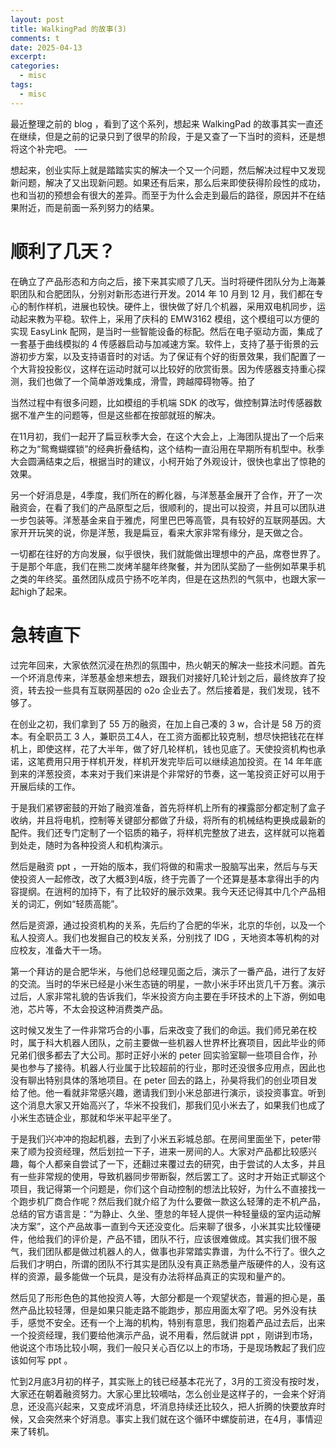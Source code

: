 ```yaml
---
layout: post
title: WalkingPad 的故事(3)
comments: t
date: 2025-04-13
excerpt:
categories:
  - misc
tags:
  - misc
---
```


最近整理之前的 blog ，看到了这个系列，想起来 WalkingPad 的故事其实一直还在继续，但是之前的记录只到了很早的阶段，于是又查了一下当时的资料，还是想将这个补完吧。 -&#x2014;

想起来，创业实际上就是踏踏实实的解决一个又一个问题，然后解决过程中又发现新问题，解决了又出现新问题。如果还有后来，那么后来即使获得阶段性的成功，也和当初的预想会有很大的差异。而至于为什么会走到最后的路径，原因并不在结果附近，而是前面一系列努力的结果。


# 顺利了几天？

在确立了产品形态和方向之后，接下来其实顺了几天。当时将硬件团队分为上海兼职团队和合肥团队，分别对新形态进行开发。2014 年 10 月到 12 月，我们都在专心的制作样机，进展也较快。硬件上，很快做了好几个机器，采用双电机同步，运动起来教为平稳。软件上，采用了庆科的 EMW3162 模组，这个模组可以方便的实现 EasyLink 配网，是当时一些智能设备的标配。然后在电子驱动方面，集成了一套基于曲线模拟的 4 传感器启动与加减速方案。软件上，支持了基于街景的云游初步方案，以及支持语音时的对话。为了保证有个好的街景效果，我们配置了一个大背投投影仪，这样在运动时就可以比较好的欣赏街景。因为传感器支持重心探测，我们也做了一个简单游戏集成，滑雪，跨越障碍物等。拍了

当然过程中有很多问题，比如模组的手机端 SDK 的改写，做控制算法时传感器数据不准产生的问题等，但是这些都在按部就班的解决。

在11月初，我们一起开了扁豆秋季大会，在这个大会上，上海团队提出了一个后来称之为“鸳鸯蝴蝶锁”的经典折叠结构，这个结构一直沿用在早期所有机型中。秋季大会圆满结束之后，根据当时的建议，小柯开始了外观设计，很快也拿出了惊艳的效果。

另一个好消息是，4季度，我们所在的孵化器，与洋葱基金展开了合作，开了一次融资会，在看了我们的产品原型之后，很顺利的，提出可以投资，并且可以团队进一步包装等。洋葱基金来自于雅虎，阿里巴巴等高管，具有较好的互联网基因。大家开开玩笑的说，你是洋葱，我是扁豆，看来大家非常有缘分，是天做之合。

一切都在往好的方向发展，似乎很快，我们就能做出理想中的产品，席卷世界了。于是那个年底，我们在熊二炭烤羊腿年终聚餐，并为团队奖励了一些例如苹果手机之类的年终奖。虽然团队成员宁扬不吃羊肉，但是在这热烈的气氛中，也跟大家一起high了起来。


# 急转直下

过完年回来，大家依然沉浸在热烈的氛围中，热火朝天的解决一些技术问题。首先一个坏消息传来，洋葱基金想来想去，跟我们对接好几轮计划之后，最终放弃了投资，转去投一些具有互联网基因的 o2o 企业去了。然后接着是，我们发现，钱不够了。

在创业之初，我们拿到了 55 万的融资，在加上自己凑的 3 w，合计是 58 万的资本。有全职员工 3 人，兼职员工4人，在工资方面都比较克制，想尽快把钱花在样机上，即使这样，花了大半年，做了好几轮样机，钱也见底了。天使投资机构也承诺，这笔费用只用于样机开发，样机开发完毕后可以继续追加投资。在 14 年年底到来的洋葱投资，本来对于我们来讲是个非常好的节奏，这一笔投资正好可以用于开展后续的工作。

于是我们紧锣密鼓的开始了融资准备，首先将样机上所有的裸露部分都定制了盒子收纳，并且将电机，控制等关键部分都做了升级，将所有的机械结构更换成最新的配件。我们还专门定制了一个铝质的箱子，将样机完整放了进去，这样就可以拖着到处走，随时为各种投资人和机构演示。

然后是融资 ppt ，一开始的版本，我们将做的和需求一股脑写出来，然后与与天使投资人一起修改，改了大概3到4版，终于完善了一个还算是基本拿得出手的内容提纲。在逍柯的加持下，有了比较好的展示效果。我今天还记得其中几个产品相关的词汇，例如“轻质高能”。

然后是资源，通过投资机构的关系，先后约了合肥的华米，北京的华创，以及一个私人投资人。我们也发掘自己的校友关系，分别找了 IDG ，天地资本等机构的对应校友，准备大干一场。

第一个拜访的是合肥华米，与他们总经理见面之后，演示了一番产品，进行了友好的交流。当时的华米已经是小米生态链的明星，一款小米手环出货几千万套。演示过后，人家非常礼貌的告诉我们，华米投资方向主要在手环技术的上下游，例如电池，芯片等，不太会投这种消费类产品。

这时候又发生了一件非常巧合的小事，后来改变了我们的命运。我们师兄弟在校时，属于科大机器人团队，之前主要做一些机器人世界杯比赛项目，因此毕业的师兄弟们很多都去了大公司。那时正好小米的 peter 回实验室聊一些项目合作，孙昊也参与了接待。机器人行业属于比较超前的行业，那时还没很多应用点，因此也没有聊出特别具体的落地项目。在 peter 回去的路上，孙昊将我们的创业项目发给了他。他一看就非常感兴趣，邀请我们到小米总部进行演示，谈投资事宜。听到这个消息大家又开始高兴了，华米不投我们，那我们见小米去了，如果我们也成了小米生态链企业，那就和华米平起平坐了。

于是我们兴冲冲的抱起机器，去到了小米五彩城总部。在房间里面坐下，peter带来了顺为投资经理，然后划拉一下子，进来一房间的人。大家对产品都比较感兴趣，每个人都亲自尝试了一下，还翻过来覆过去的研究，由于尝试的人太多，并且有一些非常规的使用，导致机器同步带断裂，然后罢工了。这时才开始正式聊这个项目，我记得第一个问题是，你们这个自动控制的想法比较好，为什么不直接找一个跑步机厂商合作呢？然后我们就介绍了为什么要做一款这么轻薄的走不机产品，总结的官方语言是：“为静止、久坐、堕怠的年轻人提供一种轻量级的室内运动解决方案”，这个产品故事一直到今天还没变化。后来聊了很多，小米其实比较懂硬件，他给我们的评价是，产品不错，团队不行，应该很难做成。其实我们很不服气，我们团队都是做过机器人的人，做事也非常踏实靠谱，为什么不行了。很久之后我们才明白，所谓的团队不行其实是团队没有真正熟悉量产版硬件的人，没有这样的资源，最多能做一个玩具，是没有办法将样品真正的实现和量产的。

然后见了形形色色的其他投资人等，大部分都是一个观望状态，普遍的担心是，虽然产品比较轻薄，但是如果只能走路不能跑步，那应用面太窄了吧。另外没有扶手，感觉不安全。还有一个上海的机构，特别有意思，我们抱着产品过去后，出来一个投资经理，我们要给他演示产品，说不用看，然后就讲 ppt ，刚讲到市场，他说这个市场比较小啊，我们一般只关心百亿以上的市场，于是现场教起了我们应该如何写 ppt 。

忙到2月底3月初的样子，其实账上的钱已经基本花光了，3月的工资没有按时发，大家还在朝着融资努力。大家心里比较嘀咕，怎么创业是这样子的，一会来个好消息，还没高兴起来，又变成坏消息，坏消息持续还比较久，把人折腾的快要放弃时候，又会突然来个好消息。事实上我们就在这个循环中螺旋前进，在4月，事情迎来了转机。
